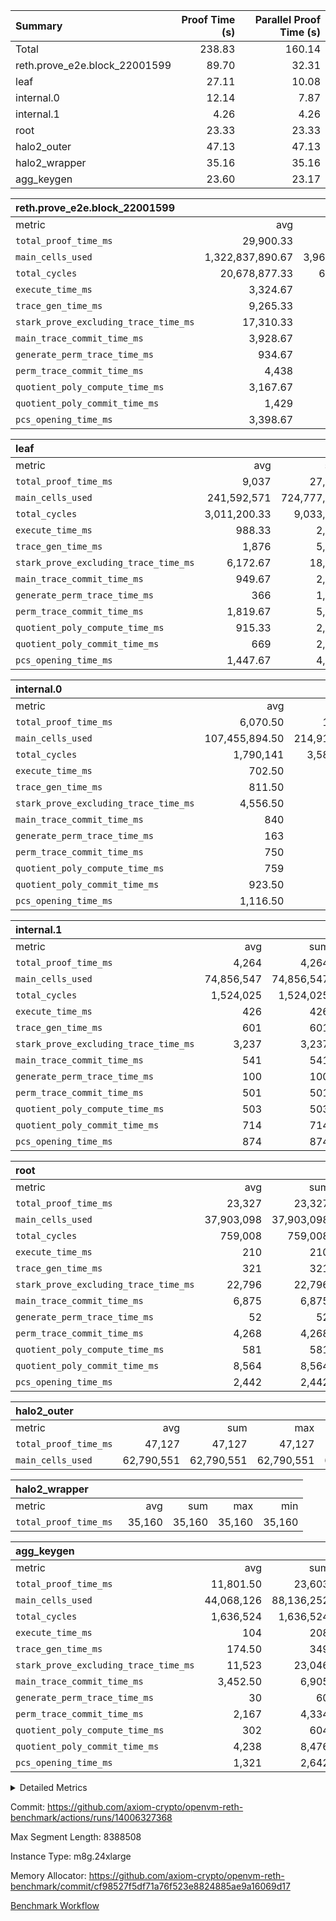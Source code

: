 | Summary | Proof Time (s) | Parallel Proof Time (s) |
|:---|---:|---:|
| Total |  238.83 |  160.14 |
| reth.prove_e2e.block_22001599 |  89.70 |  32.31 |
| leaf |  27.11 |  10.08 |
| internal.0 |  12.14 |  7.87 |
| internal.1 |  4.26 |  4.26 |
| root |  23.33 |  23.33 |
| halo2_outer |  47.13 |  47.13 |
| halo2_wrapper |  35.16 |  35.16 |
| agg_keygen |  23.60 |  23.17 |


| reth.prove_e2e.block_22001599 |||||
|:---|---:|---:|---:|---:|
|metric|avg|sum|max|min|
| `total_proof_time_ms ` |  29,900.33 |  89,701 |  32,308 |  26,103 |
| `main_cells_used     ` |  1,322,837,890.67 |  3,968,513,672 |  1,477,990,705 |  1,012,977,318 |
| `total_cycles        ` |  20,678,877.33 |  62,036,632 |  23,424,728 |  18,521,085 |
| `execute_time_ms     ` |  3,324.67 |  9,974 |  4,640 |  2,650 |
| `trace_gen_time_ms   ` |  9,265.33 |  27,796 |  9,971 |  8,875 |
| `stark_prove_excluding_trace_time_ms` |  17,310.33 |  51,931 |  19,765 |  14,469 |
| `main_trace_commit_time_ms` |  3,928.67 |  11,786 |  5,043 |  2,884 |
| `generate_perm_trace_time_ms` |  934.67 |  2,804 |  974 |  886 |
| `perm_trace_commit_time_ms` |  4,438 |  13,314 |  4,800 |  3,928 |
| `quotient_poly_compute_time_ms` |  3,167.67 |  9,503 |  4,078 |  2,149 |
| `quotient_poly_commit_time_ms` |  1,429 |  4,287 |  1,455 |  1,402 |
| `pcs_opening_time_ms ` |  3,398.67 |  10,196 |  3,560 |  3,206 |

| leaf |||||
|:---|---:|---:|---:|---:|
|metric|avg|sum|max|min|
| `total_proof_time_ms ` |  9,037 |  27,111 |  10,081 |  7,226 |
| `main_cells_used     ` |  241,592,571 |  724,777,713 |  276,896,459 |  195,375,712 |
| `total_cycles        ` |  3,011,200.33 |  9,033,601 |  3,379,377 |  2,577,323 |
| `execute_time_ms     ` |  988.33 |  2,965 |  1,099 |  855 |
| `trace_gen_time_ms   ` |  1,876 |  5,628 |  2,113 |  1,565 |
| `stark_prove_excluding_trace_time_ms` |  6,172.67 |  18,518 |  6,869 |  4,806 |
| `main_trace_commit_time_ms` |  949.67 |  2,849 |  1,051 |  761 |
| `generate_perm_trace_time_ms` |  366 |  1,098 |  411 |  284 |
| `perm_trace_commit_time_ms` |  1,819.67 |  5,459 |  2,061 |  1,364 |
| `quotient_poly_compute_time_ms` |  915.33 |  2,746 |  1,019 |  729 |
| `quotient_poly_commit_time_ms` |  669 |  2,007 |  742 |  530 |
| `pcs_opening_time_ms ` |  1,447.67 |  4,343 |  1,615 |  1,132 |

| internal.0 |||||
|:---|---:|---:|---:|---:|
|metric|avg|sum|max|min|
| `total_proof_time_ms ` |  6,070.50 |  12,141 |  7,869 |  4,272 |
| `main_cells_used     ` |  107,455,894.50 |  214,911,789 |  143,737,857 |  71,173,932 |
| `total_cycles        ` |  1,790,141 |  3,580,282 |  2,397,368 |  1,182,914 |
| `execute_time_ms     ` |  702.50 |  1,405 |  953 |  452 |
| `trace_gen_time_ms   ` |  811.50 |  1,623 |  1,062 |  561 |
| `stark_prove_excluding_trace_time_ms` |  4,556.50 |  9,113 |  5,854 |  3,259 |
| `main_trace_commit_time_ms` |  840 |  1,680 |  1,144 |  536 |
| `generate_perm_trace_time_ms` |  163 |  326 |  213 |  113 |
| `perm_trace_commit_time_ms` |  750 |  1,500 |  989 |  511 |
| `quotient_poly_compute_time_ms` |  759 |  1,518 |  1,005 |  513 |
| `quotient_poly_commit_time_ms` |  923.50 |  1,847 |  1,142 |  705 |
| `pcs_opening_time_ms ` |  1,116.50 |  2,233 |  1,356 |  877 |

| internal.1 |||||
|:---|---:|---:|---:|---:|
|metric|avg|sum|max|min|
| `total_proof_time_ms ` |  4,264 |  4,264 |  4,264 |  4,264 |
| `main_cells_used     ` |  74,856,547 |  74,856,547 |  74,856,547 |  74,856,547 |
| `total_cycles        ` |  1,524,025 |  1,524,025 |  1,524,025 |  1,524,025 |
| `execute_time_ms     ` |  426 |  426 |  426 |  426 |
| `trace_gen_time_ms   ` |  601 |  601 |  601 |  601 |
| `stark_prove_excluding_trace_time_ms` |  3,237 |  3,237 |  3,237 |  3,237 |
| `main_trace_commit_time_ms` |  541 |  541 |  541 |  541 |
| `generate_perm_trace_time_ms` |  100 |  100 |  100 |  100 |
| `perm_trace_commit_time_ms` |  501 |  501 |  501 |  501 |
| `quotient_poly_compute_time_ms` |  503 |  503 |  503 |  503 |
| `quotient_poly_commit_time_ms` |  714 |  714 |  714 |  714 |
| `pcs_opening_time_ms ` |  874 |  874 |  874 |  874 |

| root |||||
|:---|---:|---:|---:|---:|
|metric|avg|sum|max|min|
| `total_proof_time_ms ` |  23,327 |  23,327 |  23,327 |  23,327 |
| `main_cells_used     ` |  37,903,098 |  37,903,098 |  37,903,098 |  37,903,098 |
| `total_cycles        ` |  759,008 |  759,008 |  759,008 |  759,008 |
| `execute_time_ms     ` |  210 |  210 |  210 |  210 |
| `trace_gen_time_ms   ` |  321 |  321 |  321 |  321 |
| `stark_prove_excluding_trace_time_ms` |  22,796 |  22,796 |  22,796 |  22,796 |
| `main_trace_commit_time_ms` |  6,875 |  6,875 |  6,875 |  6,875 |
| `generate_perm_trace_time_ms` |  52 |  52 |  52 |  52 |
| `perm_trace_commit_time_ms` |  4,268 |  4,268 |  4,268 |  4,268 |
| `quotient_poly_compute_time_ms` |  581 |  581 |  581 |  581 |
| `quotient_poly_commit_time_ms` |  8,564 |  8,564 |  8,564 |  8,564 |
| `pcs_opening_time_ms ` |  2,442 |  2,442 |  2,442 |  2,442 |

| halo2_outer |||||
|:---|---:|---:|---:|---:|
|metric|avg|sum|max|min|
| `total_proof_time_ms ` |  47,127 |  47,127 |  47,127 |  47,127 |
| `main_cells_used     ` |  62,790,551 |  62,790,551 |  62,790,551 |  62,790,551 |

| halo2_wrapper |||||
|:---|---:|---:|---:|---:|
|metric|avg|sum|max|min|
| `total_proof_time_ms ` |  35,160 |  35,160 |  35,160 |  35,160 |

| agg_keygen |||||
|:---|---:|---:|---:|---:|
|metric|avg|sum|max|min|
| `total_proof_time_ms ` |  11,801.50 |  23,603 |  23,166 |  437 |
| `main_cells_used     ` |  44,068,126 |  88,136,252 |  87,208,181 |  928,071 |
| `total_cycles        ` |  1,636,524 |  1,636,524 |  1,636,524 |  1,636,524 |
| `execute_time_ms     ` |  104 |  208 |  208 |  0 |
| `trace_gen_time_ms   ` |  174.50 |  349 |  322 |  27 |
| `stark_prove_excluding_trace_time_ms` |  11,523 |  23,046 |  22,636 |  410 |
| `main_trace_commit_time_ms` |  3,452.50 |  6,905 |  6,853 |  52 |
| `generate_perm_trace_time_ms` |  30 |  60 |  48 |  12 |
| `perm_trace_commit_time_ms` |  2,167 |  4,334 |  4,284 |  50 |
| `quotient_poly_compute_time_ms` |  302 |  604 |  576 |  28 |
| `quotient_poly_commit_time_ms` |  4,238 |  8,476 |  8,412 |  64 |
| `pcs_opening_time_ms ` |  1,321 |  2,642 |  2,443 |  199 |



<details>
<summary>Detailed Metrics</summary>

| air_name | block_number | quotient_deg | interactions | constraints |
| --- | --- | --- | --- | --- |
| AccessAdapterAir<16> | 22001599 | 2 | 5 | 12 | 
| AccessAdapterAir<2> | 22001599 | 2 | 5 | 12 | 
| AccessAdapterAir<32> | 22001599 | 2 | 5 | 12 | 
| AccessAdapterAir<4> | 22001599 | 2 | 5 | 12 | 
| AccessAdapterAir<8> | 22001599 | 2 | 5 | 12 | 
| BitwiseOperationLookupAir<8> | 22001599 | 2 | 2 | 4 | 
| KeccakVmAir | 22001599 | 2 | 321 | 4,513 | 
| MemoryMerkleAir<8> | 22001599 | 2 | 4 | 39 | 
| PersistentBoundaryAir<8> | 22001599 | 2 | 3 | 7 | 
| PhantomAir | 22001599 | 2 | 3 | 5 | 
| Poseidon2PeripheryAir<BabyBearParameters>, 1> | 22001599 | 2 | 1 | 286 | 
| ProgramAir | 22001599 | 1 | 1 | 4 | 
| RangeTupleCheckerAir<2> | 22001599 | 1 | 1 | 4 | 
| Rv32HintStoreAir | 22001599 | 2 | 18 | 28 | 
| Sha256VmAir | 22001599 | 2 | 50 | 663 | 
| VariableRangeCheckerAir | 22001599 | 1 | 1 | 4 | 
| VmAirWrapper<Rv32BaseAluAdapterAir, BaseAluCoreAir<4, 8> | 22001599 | 2 | 20 | 37 | 
| VmAirWrapper<Rv32BaseAluAdapterAir, LessThanCoreAir<4, 8> | 22001599 | 2 | 18 | 40 | 
| VmAirWrapper<Rv32BaseAluAdapterAir, ShiftCoreAir<4, 8> | 22001599 | 2 | 24 | 91 | 
| VmAirWrapper<Rv32BranchAdapterAir, BranchEqualCoreAir<4> | 22001599 | 2 | 11 | 20 | 
| VmAirWrapper<Rv32BranchAdapterAir, BranchLessThanCoreAir<4, 8> | 22001599 | 2 | 13 | 35 | 
| VmAirWrapper<Rv32CondRdWriteAdapterAir, Rv32JalLuiCoreAir> | 22001599 | 2 | 10 | 18 | 
| VmAirWrapper<Rv32HeapAdapterAir<2, 32, 32>, BaseAluCoreAir<32, 8> | 22001599 | 2 | 61 | 126 | 
| VmAirWrapper<Rv32HeapAdapterAir<2, 32, 32>, LessThanCoreAir<32, 8> | 22001599 | 2 | 31 | 129 | 
| VmAirWrapper<Rv32HeapAdapterAir<2, 32, 32>, MultiplicationCoreAir<32, 8> | 22001599 | 2 | 61 | 57 | 
| VmAirWrapper<Rv32HeapAdapterAir<2, 32, 32>, ShiftCoreAir<32, 8> | 22001599 | 2 | 79 | 2,161 | 
| VmAirWrapper<Rv32HeapBranchAdapterAir<2, 32>, BranchEqualCoreAir<32> | 22001599 | 2 | 20 | 55 | 
| VmAirWrapper<Rv32HeapBranchAdapterAir<2, 32>, BranchLessThanCoreAir<32, 8> | 22001599 | 2 | 22 | 126 | 
| VmAirWrapper<Rv32IsEqualModAdapterAir<2, 1, 32, 32>, ModularIsEqualCoreAir<32, 4, 8> | 22001599 | 2 | 25 | 225 | 
| VmAirWrapper<Rv32IsEqualModAdapterAir<2, 3, 16, 48>, ModularIsEqualCoreAir<48, 4, 8> | 22001599 | 2 | 41 | 333 | 
| VmAirWrapper<Rv32JalrAdapterAir, Rv32JalrCoreAir> | 22001599 | 2 | 16 | 20 | 
| VmAirWrapper<Rv32LoadStoreAdapterAir, LoadSignExtendCoreAir<4, 8> | 22001599 | 2 | 18 | 33 | 
| VmAirWrapper<Rv32LoadStoreAdapterAir, LoadStoreCoreAir<4> | 22001599 | 2 | 17 | 40 | 
| VmAirWrapper<Rv32MultAdapterAir, DivRemCoreAir<4, 8> | 22001599 | 2 | 25 | 84 | 
| VmAirWrapper<Rv32MultAdapterAir, MulHCoreAir<4, 8> | 22001599 | 2 | 24 | 31 | 
| VmAirWrapper<Rv32MultAdapterAir, MultiplicationCoreAir<4, 8> | 22001599 | 2 | 19 | 19 | 
| VmAirWrapper<Rv32RdWriteAdapterAir, Rv32AuipcCoreAir> | 22001599 | 2 | 12 | 14 | 
| VmAirWrapper<Rv32VecHeapAdapterAir<1, 2, 2, 32, 32>, FieldExpressionCoreAir> | 22001599 | 2 | 415 | 480 | 
| VmAirWrapper<Rv32VecHeapAdapterAir<1, 6, 6, 16, 16>, FieldExpressionCoreAir> | 22001599 | 2 | 832 | 921 | 
| VmAirWrapper<Rv32VecHeapAdapterAir<2, 1, 1, 32, 32>, FieldExpressionCoreAir> | 22001599 | 2 | 158 | 190 | 
| VmAirWrapper<Rv32VecHeapAdapterAir<2, 2, 2, 32, 32>, FieldExpressionCoreAir> | 22001599 | 2 | 428 | 457 | 
| VmAirWrapper<Rv32VecHeapAdapterAir<2, 3, 3, 16, 16>, FieldExpressionCoreAir> | 22001599 | 2 | 246 | 288 | 
| VmAirWrapper<Rv32VecHeapAdapterAir<2, 6, 6, 16, 16>, FieldExpressionCoreAir> | 22001599 | 2 | 668 | 701 | 
| VmConnectorAir | 22001599 | 2 | 5 | 11 | 

| block_number | execute_time_ms |
| --- | --- |
| 22001599 | 210 | 

| group | air_name | block_number | rows | quotient_deg | prep_cols | perm_cols | main_cols | interactions | constraints | cells |
| --- | --- | --- | --- | --- | --- | --- | --- | --- | --- | --- |
| agg_keygen | AccessAdapterAir<16> | 22001599 |  | 2 |  |  |  | 5 | 12 |  | 
| agg_keygen | AccessAdapterAir<2> | 22001599 | 524,288 | 8 |  | 16 | 11 | 5 | 12 | 14,155,776 | 
| agg_keygen | AccessAdapterAir<32> | 22001599 |  | 2 |  |  |  | 5 | 12 |  | 
| agg_keygen | AccessAdapterAir<4> | 22001599 | 262,144 | 8 |  | 16 | 13 | 5 | 12 | 7,602,176 | 
| agg_keygen | AccessAdapterAir<8> | 22001599 | 8,192 | 8 |  | 16 | 17 | 5 | 12 | 270,336 | 
| agg_keygen | BitwiseOperationLookupAir<8> | 22001599 |  | 2 |  |  |  | 2 | 4 |  | 
| agg_keygen | FriReducedOpeningAir | 22001599 | 524,288 | 8 |  | 84 | 27 | 39 | 71 | 58,195,968 | 
| agg_keygen | JalRangeCheckAir | 22001599 | 65,536 | 8 |  | 28 | 12 | 9 | 14 | 2,621,440 | 
| agg_keygen | MemoryMerkleAir<8> | 22001599 |  | 2 |  |  |  | 4 | 39 |  | 
| agg_keygen | NativePoseidon2Air<BabyBearParameters>, 1> | 22001599 | 65,536 | 8 |  | 312 | 398 | 136 | 572 | 46,530,560 | 
| agg_keygen | PersistentBoundaryAir<8> | 22001599 |  | 2 |  |  |  | 3 | 7 |  | 
| agg_keygen | PhantomAir | 22001599 | 32,768 | 4 |  | 12 | 6 | 3 | 5 | 589,824 | 
| agg_keygen | Poseidon2PeripheryAir<BabyBearParameters>, 1> | 22001599 |  | 2 |  |  |  | 1 | 286 |  | 
| agg_keygen | ProgramAir | 22001599 | 131,072 | 1 |  | 8 | 10 | 1 | 4 | 2,359,296 | 
| agg_keygen | RangeTupleCheckerAir<2> | 22001599 |  | 1 |  |  |  | 1 | 4 |  | 
| agg_keygen | Rv32HintStoreAir | 22001599 |  | 2 |  |  |  | 18 | 28 |  | 
| agg_keygen | VariableRangeCheckerAir | 22001599 | 262,144 | 1 | 2 | 8 | 1 | 1 | 4 | 2,359,296 | 
| agg_keygen | VmAirWrapper<AluNativeAdapterAir, FieldArithmeticCoreAir> | 22001599 | 1,048,576 | 8 |  | 36 | 29 | 15 | 27 | 68,157,440 | 
| agg_keygen | VmAirWrapper<BranchNativeAdapterAir, BranchEqualCoreAir<1> | 22001599 | 262,144 | 8 |  | 28 | 23 | 11 | 25 | 13,369,344 | 
| agg_keygen | VmAirWrapper<NativeAdapterAir<2, 0>, PublicValuesCoreAir> | 22001599 | 64 | 8 |  | 28 | 27 | 11 | 30 | 3,520 | 
| agg_keygen | VmAirWrapper<NativeLoadStoreAdapterAir<1>, NativeLoadStoreCoreAir<1> | 22001599 | 524,288 | 8 |  | 40 | 21 | 15 | 20 | 31,981,568 | 
| agg_keygen | VmAirWrapper<NativeLoadStoreAdapterAir<4>, NativeLoadStoreCoreAir<4> | 22001599 | 131,072 | 8 |  | 40 | 27 | 15 | 20 | 8,781,824 | 
| agg_keygen | VmAirWrapper<NativeVectorizedAdapterAir<4>, FieldExtensionCoreAir> | 22001599 | 131,072 | 8 |  | 36 | 38 | 15 | 27 | 9,699,328 | 
| agg_keygen | VmAirWrapper<Rv32BaseAluAdapterAir, BaseAluCoreAir<4, 8> | 22001599 |  | 2 |  |  |  | 20 | 37 |  | 
| agg_keygen | VmAirWrapper<Rv32BaseAluAdapterAir, LessThanCoreAir<4, 8> | 22001599 |  | 2 |  |  |  | 18 | 40 |  | 
| agg_keygen | VmAirWrapper<Rv32BaseAluAdapterAir, ShiftCoreAir<4, 8> | 22001599 |  | 2 |  |  |  | 24 | 91 |  | 
| agg_keygen | VmAirWrapper<Rv32BranchAdapterAir, BranchEqualCoreAir<4> | 22001599 |  | 2 |  |  |  | 11 | 20 |  | 
| agg_keygen | VmAirWrapper<Rv32BranchAdapterAir, BranchLessThanCoreAir<4, 8> | 22001599 |  | 2 |  |  |  | 13 | 35 |  | 
| agg_keygen | VmAirWrapper<Rv32CondRdWriteAdapterAir, Rv32JalLuiCoreAir> | 22001599 |  | 2 |  |  |  | 10 | 18 |  | 
| agg_keygen | VmAirWrapper<Rv32JalrAdapterAir, Rv32JalrCoreAir> | 22001599 |  | 2 |  |  |  | 16 | 20 |  | 
| agg_keygen | VmAirWrapper<Rv32LoadStoreAdapterAir, LoadSignExtendCoreAir<4, 8> | 22001599 |  | 2 |  |  |  | 18 | 33 |  | 
| agg_keygen | VmAirWrapper<Rv32LoadStoreAdapterAir, LoadStoreCoreAir<4> | 22001599 |  | 2 |  |  |  | 17 | 40 |  | 
| agg_keygen | VmAirWrapper<Rv32MultAdapterAir, DivRemCoreAir<4, 8> | 22001599 |  | 2 |  |  |  | 25 | 84 |  | 
| agg_keygen | VmAirWrapper<Rv32MultAdapterAir, MulHCoreAir<4, 8> | 22001599 |  | 2 |  |  |  | 24 | 31 |  | 
| agg_keygen | VmAirWrapper<Rv32MultAdapterAir, MultiplicationCoreAir<4, 8> | 22001599 |  | 2 |  |  |  | 19 | 19 |  | 
| agg_keygen | VmAirWrapper<Rv32RdWriteAdapterAir, Rv32AuipcCoreAir> | 22001599 |  | 2 |  |  |  | 12 | 14 |  | 
| agg_keygen | VmConnectorAir | 22001599 | 2 | 8 | 1 | 16 | 5 | 5 | 11 | 42 | 
| agg_keygen | VolatileBoundaryAir | 22001599 | 131,072 | 8 |  | 20 | 12 | 7 | 19 | 4,194,304 | 

| group | air_name | block_number | idx | rows | prep_cols | perm_cols | main_cols | cells |
| --- | --- | --- | --- | --- | --- | --- | --- | --- |
| internal.0 | AccessAdapterAir<2> | 22001599 | 0 | 1,048,576 |  | 12 | 11 | 24,117,248 | 
| internal.0 | AccessAdapterAir<2> | 22001599 | 1 | 524,288 |  | 12 | 11 | 12,058,624 | 
| internal.0 | AccessAdapterAir<4> | 22001599 | 0 | 262,144 |  | 12 | 13 | 6,553,600 | 
| internal.0 | AccessAdapterAir<4> | 22001599 | 1 | 262,144 |  | 12 | 13 | 6,553,600 | 
| internal.0 | AccessAdapterAir<8> | 22001599 | 0 | 8,192 |  | 12 | 17 | 237,568 | 
| internal.0 | AccessAdapterAir<8> | 22001599 | 1 | 4,096 |  | 12 | 17 | 118,784 | 
| internal.0 | FriReducedOpeningAir | 22001599 | 0 | 1,048,576 |  | 44 | 27 | 74,448,896 | 
| internal.0 | FriReducedOpeningAir | 22001599 | 1 | 524,288 |  | 44 | 27 | 37,224,448 | 
| internal.0 | JalRangeCheckAir | 22001599 | 0 | 131,072 |  | 16 | 12 | 3,670,016 | 
| internal.0 | JalRangeCheckAir | 22001599 | 1 | 65,536 |  | 16 | 12 | 1,835,008 | 
| internal.0 | NativePoseidon2Air<BabyBearParameters>, 1> | 22001599 | 0 | 262,144 |  | 160 | 398 | 146,276,352 | 
| internal.0 | NativePoseidon2Air<BabyBearParameters>, 1> | 22001599 | 1 | 65,536 |  | 160 | 398 | 36,569,088 | 
| internal.0 | PhantomAir | 22001599 | 0 | 65,536 |  | 8 | 6 | 917,504 | 
| internal.0 | PhantomAir | 22001599 | 1 | 16,384 |  | 8 | 6 | 229,376 | 
| internal.0 | ProgramAir | 22001599 | 0 | 131,072 |  | 8 | 10 | 2,359,296 | 
| internal.0 | ProgramAir | 22001599 | 1 | 131,072 |  | 8 | 10 | 2,359,296 | 
| internal.0 | VariableRangeCheckerAir | 22001599 | 0 | 262,144 | 2 | 8 | 1 | 2,359,296 | 
| internal.0 | VariableRangeCheckerAir | 22001599 | 1 | 262,144 | 2 | 8 | 1 | 2,359,296 | 
| internal.0 | VmAirWrapper<AluNativeAdapterAir, FieldArithmeticCoreAir> | 22001599 | 0 | 2,097,152 |  | 20 | 29 | 102,760,448 | 
| internal.0 | VmAirWrapper<AluNativeAdapterAir, FieldArithmeticCoreAir> | 22001599 | 1 | 1,048,576 |  | 20 | 29 | 51,380,224 | 
| internal.0 | VmAirWrapper<BranchNativeAdapterAir, BranchEqualCoreAir<1> | 22001599 | 0 | 262,144 |  | 16 | 23 | 10,223,616 | 
| internal.0 | VmAirWrapper<BranchNativeAdapterAir, BranchEqualCoreAir<1> | 22001599 | 1 | 131,072 |  | 16 | 23 | 5,111,808 | 
| internal.0 | VmAirWrapper<NativeAdapterAir<2, 0>, PublicValuesCoreAir> | 22001599 | 0 | 64 |  | 16 | 23 | 2,496 | 
| internal.0 | VmAirWrapper<NativeAdapterAir<2, 0>, PublicValuesCoreAir> | 22001599 | 1 | 64 |  | 16 | 23 | 2,496 | 
| internal.0 | VmAirWrapper<NativeLoadStoreAdapterAir<1>, NativeLoadStoreCoreAir<1> | 22001599 | 0 | 524,288 |  | 24 | 21 | 23,592,960 | 
| internal.0 | VmAirWrapper<NativeLoadStoreAdapterAir<1>, NativeLoadStoreCoreAir<1> | 22001599 | 1 | 262,144 |  | 24 | 21 | 11,796,480 | 
| internal.0 | VmAirWrapper<NativeLoadStoreAdapterAir<4>, NativeLoadStoreCoreAir<4> | 22001599 | 0 | 262,144 |  | 24 | 27 | 13,369,344 | 
| internal.0 | VmAirWrapper<NativeLoadStoreAdapterAir<4>, NativeLoadStoreCoreAir<4> | 22001599 | 1 | 131,072 |  | 24 | 27 | 6,684,672 | 
| internal.0 | VmAirWrapper<NativeVectorizedAdapterAir<4>, FieldExtensionCoreAir> | 22001599 | 0 | 262,144 |  | 20 | 38 | 15,204,352 | 
| internal.0 | VmAirWrapper<NativeVectorizedAdapterAir<4>, FieldExtensionCoreAir> | 22001599 | 1 | 131,072 |  | 20 | 38 | 7,602,176 | 
| internal.0 | VmConnectorAir | 22001599 | 0 | 2 | 1 | 12 | 5 | 34 | 
| internal.0 | VmConnectorAir | 22001599 | 1 | 2 | 1 | 12 | 5 | 34 | 
| internal.0 | VolatileBoundaryAir | 22001599 | 0 | 262,144 |  | 12 | 12 | 6,291,456 | 
| internal.0 | VolatileBoundaryAir | 22001599 | 1 | 262,144 |  | 12 | 12 | 6,291,456 | 
| internal.1 | AccessAdapterAir<2> | 22001599 | 2 | 524,288 |  | 12 | 11 | 12,058,624 | 
| internal.1 | AccessAdapterAir<4> | 22001599 | 2 | 262,144 |  | 12 | 13 | 6,553,600 | 
| internal.1 | AccessAdapterAir<8> | 22001599 | 2 | 8,192 |  | 12 | 17 | 237,568 | 
| internal.1 | FriReducedOpeningAir | 22001599 | 2 | 262,144 |  | 44 | 27 | 18,612,224 | 
| internal.1 | JalRangeCheckAir | 22001599 | 2 | 65,536 |  | 16 | 12 | 1,835,008 | 
| internal.1 | NativePoseidon2Air<BabyBearParameters>, 1> | 22001599 | 2 | 65,536 |  | 160 | 398 | 36,569,088 | 
| internal.1 | PhantomAir | 22001599 | 2 | 16,384 |  | 8 | 6 | 229,376 | 
| internal.1 | ProgramAir | 22001599 | 2 | 131,072 |  | 8 | 10 | 2,359,296 | 
| internal.1 | VariableRangeCheckerAir | 22001599 | 2 | 262,144 | 2 | 8 | 1 | 2,359,296 | 
| internal.1 | VmAirWrapper<AluNativeAdapterAir, FieldArithmeticCoreAir> | 22001599 | 2 | 1,048,576 |  | 20 | 29 | 51,380,224 | 
| internal.1 | VmAirWrapper<BranchNativeAdapterAir, BranchEqualCoreAir<1> | 22001599 | 2 | 262,144 |  | 16 | 23 | 10,223,616 | 
| internal.1 | VmAirWrapper<NativeAdapterAir<2, 0>, PublicValuesCoreAir> | 22001599 | 2 | 64 |  | 16 | 23 | 2,496 | 
| internal.1 | VmAirWrapper<NativeLoadStoreAdapterAir<1>, NativeLoadStoreCoreAir<1> | 22001599 | 2 | 524,288 |  | 24 | 21 | 23,592,960 | 
| internal.1 | VmAirWrapper<NativeLoadStoreAdapterAir<4>, NativeLoadStoreCoreAir<4> | 22001599 | 2 | 131,072 |  | 24 | 27 | 6,684,672 | 
| internal.1 | VmAirWrapper<NativeVectorizedAdapterAir<4>, FieldExtensionCoreAir> | 22001599 | 2 | 131,072 |  | 20 | 38 | 7,602,176 | 
| internal.1 | VmConnectorAir | 22001599 | 2 | 2 | 1 | 12 | 5 | 34 | 
| internal.1 | VolatileBoundaryAir | 22001599 | 2 | 262,144 |  | 12 | 12 | 6,291,456 | 
| leaf | AccessAdapterAir<2> | 22001599 | 0 | 2,097,152 |  | 16 | 11 | 56,623,104 | 
| leaf | AccessAdapterAir<2> | 22001599 | 1 | 2,097,152 |  | 16 | 11 | 56,623,104 | 
| leaf | AccessAdapterAir<2> | 22001599 | 2 | 1,048,576 |  | 16 | 11 | 28,311,552 | 
| leaf | AccessAdapterAir<4> | 22001599 | 0 | 1,048,576 |  | 16 | 13 | 30,408,704 | 
| leaf | AccessAdapterAir<4> | 22001599 | 1 | 1,048,576 |  | 16 | 13 | 30,408,704 | 
| leaf | AccessAdapterAir<4> | 22001599 | 2 | 524,288 |  | 16 | 13 | 15,204,352 | 
| leaf | AccessAdapterAir<8> | 22001599 | 0 | 32,768 |  | 16 | 17 | 1,081,344 | 
| leaf | AccessAdapterAir<8> | 22001599 | 1 | 32,768 |  | 16 | 17 | 1,081,344 | 
| leaf | AccessAdapterAir<8> | 22001599 | 2 | 16,384 |  | 16 | 17 | 540,672 | 
| leaf | FriReducedOpeningAir | 22001599 | 0 | 4,194,304 |  | 84 | 27 | 465,567,744 | 
| leaf | FriReducedOpeningAir | 22001599 | 1 | 4,194,304 |  | 84 | 27 | 465,567,744 | 
| leaf | FriReducedOpeningAir | 22001599 | 2 | 2,097,152 |  | 84 | 27 | 232,783,872 | 
| leaf | JalRangeCheckAir | 22001599 | 0 | 65,536 |  | 28 | 12 | 2,621,440 | 
| leaf | JalRangeCheckAir | 22001599 | 1 | 65,536 |  | 28 | 12 | 2,621,440 | 
| leaf | JalRangeCheckAir | 22001599 | 2 | 65,536 |  | 28 | 12 | 2,621,440 | 
| leaf | NativePoseidon2Air<BabyBearParameters>, 1> | 22001599 | 0 | 262,144 |  | 312 | 398 | 186,122,240 | 
| leaf | NativePoseidon2Air<BabyBearParameters>, 1> | 22001599 | 1 | 262,144 |  | 312 | 398 | 186,122,240 | 
| leaf | NativePoseidon2Air<BabyBearParameters>, 1> | 22001599 | 2 | 262,144 |  | 312 | 398 | 186,122,240 | 
| leaf | PhantomAir | 22001599 | 0 | 32,768 |  | 12 | 6 | 589,824 | 
| leaf | PhantomAir | 22001599 | 1 | 32,768 |  | 12 | 6 | 589,824 | 
| leaf | PhantomAir | 22001599 | 2 | 32,768 |  | 12 | 6 | 589,824 | 
| leaf | ProgramAir | 22001599 | 0 | 2,097,152 |  | 8 | 10 | 37,748,736 | 
| leaf | ProgramAir | 22001599 | 1 | 2,097,152 |  | 8 | 10 | 37,748,736 | 
| leaf | ProgramAir | 22001599 | 2 | 2,097,152 |  | 8 | 10 | 37,748,736 | 
| leaf | VariableRangeCheckerAir | 22001599 | 0 | 262,144 | 2 | 8 | 1 | 2,359,296 | 
| leaf | VariableRangeCheckerAir | 22001599 | 1 | 262,144 | 2 | 8 | 1 | 2,359,296 | 
| leaf | VariableRangeCheckerAir | 22001599 | 2 | 262,144 | 2 | 8 | 1 | 2,359,296 | 
| leaf | VmAirWrapper<AluNativeAdapterAir, FieldArithmeticCoreAir> | 22001599 | 0 | 2,097,152 |  | 36 | 29 | 136,314,880 | 
| leaf | VmAirWrapper<AluNativeAdapterAir, FieldArithmeticCoreAir> | 22001599 | 1 | 2,097,152 |  | 36 | 29 | 136,314,880 | 
| leaf | VmAirWrapper<AluNativeAdapterAir, FieldArithmeticCoreAir> | 22001599 | 2 | 2,097,152 |  | 36 | 29 | 136,314,880 | 
| leaf | VmAirWrapper<BranchNativeAdapterAir, BranchEqualCoreAir<1> | 22001599 | 0 | 524,288 |  | 28 | 23 | 26,738,688 | 
| leaf | VmAirWrapper<BranchNativeAdapterAir, BranchEqualCoreAir<1> | 22001599 | 1 | 524,288 |  | 28 | 23 | 26,738,688 | 
| leaf | VmAirWrapper<BranchNativeAdapterAir, BranchEqualCoreAir<1> | 22001599 | 2 | 524,288 |  | 28 | 23 | 26,738,688 | 
| leaf | VmAirWrapper<NativeAdapterAir<2, 0>, PublicValuesCoreAir> | 22001599 | 0 | 64 |  | 28 | 27 | 3,520 | 
| leaf | VmAirWrapper<NativeAdapterAir<2, 0>, PublicValuesCoreAir> | 22001599 | 1 | 64 |  | 28 | 27 | 3,520 | 
| leaf | VmAirWrapper<NativeAdapterAir<2, 0>, PublicValuesCoreAir> | 22001599 | 2 | 64 |  | 28 | 27 | 3,520 | 
| leaf | VmAirWrapper<NativeLoadStoreAdapterAir<1>, NativeLoadStoreCoreAir<1> | 22001599 | 0 | 1,048,576 |  | 40 | 21 | 63,963,136 | 
| leaf | VmAirWrapper<NativeLoadStoreAdapterAir<1>, NativeLoadStoreCoreAir<1> | 22001599 | 1 | 1,048,576 |  | 40 | 21 | 63,963,136 | 
| leaf | VmAirWrapper<NativeLoadStoreAdapterAir<1>, NativeLoadStoreCoreAir<1> | 22001599 | 2 | 1,048,576 |  | 40 | 21 | 63,963,136 | 
| leaf | VmAirWrapper<NativeLoadStoreAdapterAir<4>, NativeLoadStoreCoreAir<4> | 22001599 | 0 | 262,144 |  | 40 | 27 | 17,563,648 | 
| leaf | VmAirWrapper<NativeLoadStoreAdapterAir<4>, NativeLoadStoreCoreAir<4> | 22001599 | 1 | 262,144 |  | 40 | 27 | 17,563,648 | 
| leaf | VmAirWrapper<NativeLoadStoreAdapterAir<4>, NativeLoadStoreCoreAir<4> | 22001599 | 2 | 262,144 |  | 40 | 27 | 17,563,648 | 
| leaf | VmAirWrapper<NativeVectorizedAdapterAir<4>, FieldExtensionCoreAir> | 22001599 | 0 | 262,144 |  | 36 | 38 | 19,398,656 | 
| leaf | VmAirWrapper<NativeVectorizedAdapterAir<4>, FieldExtensionCoreAir> | 22001599 | 1 | 524,288 |  | 36 | 38 | 38,797,312 | 
| leaf | VmAirWrapper<NativeVectorizedAdapterAir<4>, FieldExtensionCoreAir> | 22001599 | 2 | 262,144 |  | 36 | 38 | 19,398,656 | 
| leaf | VmConnectorAir | 22001599 | 0 | 2 | 1 | 16 | 5 | 42 | 
| leaf | VmConnectorAir | 22001599 | 1 | 2 | 1 | 16 | 5 | 42 | 
| leaf | VmConnectorAir | 22001599 | 2 | 2 | 1 | 16 | 5 | 42 | 
| leaf | VolatileBoundaryAir | 22001599 | 0 | 1,048,576 |  | 20 | 12 | 33,554,432 | 
| leaf | VolatileBoundaryAir | 22001599 | 1 | 1,048,576 |  | 20 | 12 | 33,554,432 | 
| leaf | VolatileBoundaryAir | 22001599 | 2 | 524,288 |  | 20 | 12 | 16,777,216 | 
| root | AccessAdapterAir<2> | 22001599 | 0 | 262,144 |  | 8 | 11 | 4,980,736 | 
| root | AccessAdapterAir<4> | 22001599 | 0 | 131,072 |  | 8 | 13 | 2,752,512 | 
| root | AccessAdapterAir<8> | 22001599 | 0 | 4,096 |  | 8 | 17 | 102,400 | 
| root | FriReducedOpeningAir | 22001599 | 0 | 131,072 |  | 24 | 27 | 6,684,672 | 
| root | JalRangeCheckAir | 22001599 | 0 | 32,768 |  | 12 | 12 | 786,432 | 
| root | NativePoseidon2Air<BabyBearParameters>, 1> | 22001599 | 0 | 32,768 |  | 84 | 398 | 15,794,176 | 
| root | PhantomAir | 22001599 | 0 | 8,192 |  | 8 | 6 | 114,688 | 
| root | ProgramAir | 22001599 | 0 | 131,072 |  | 8 | 10 | 2,359,296 | 
| root | VariableRangeCheckerAir | 22001599 | 0 | 262,144 | 2 | 8 | 1 | 2,359,296 | 
| root | VmAirWrapper<AluNativeAdapterAir, FieldArithmeticCoreAir> | 22001599 | 0 | 524,288 |  | 12 | 29 | 21,495,808 | 
| root | VmAirWrapper<BranchNativeAdapterAir, BranchEqualCoreAir<1> | 22001599 | 0 | 131,072 |  | 12 | 23 | 4,587,520 | 
| root | VmAirWrapper<NativeAdapterAir<2, 0>, PublicValuesCoreAir> | 22001599 | 0 | 64 |  | 12 | 22 | 2,176 | 
| root | VmAirWrapper<NativeLoadStoreAdapterAir<1>, NativeLoadStoreCoreAir<1> | 22001599 | 0 | 262,144 |  | 16 | 21 | 9,699,328 | 
| root | VmAirWrapper<NativeLoadStoreAdapterAir<4>, NativeLoadStoreCoreAir<4> | 22001599 | 0 | 65,536 |  | 16 | 27 | 2,818,048 | 
| root | VmAirWrapper<NativeVectorizedAdapterAir<4>, FieldExtensionCoreAir> | 22001599 | 0 | 65,536 |  | 12 | 38 | 3,276,800 | 
| root | VmConnectorAir | 22001599 | 0 | 2 | 1 | 8 | 5 | 26 | 
| root | VolatileBoundaryAir | 22001599 | 0 | 131,072 |  | 8 | 12 | 2,621,440 | 

| group | air_name | block_number | segment | rows | prep_cols | perm_cols | main_cols | cells |
| --- | --- | --- | --- | --- | --- | --- | --- | --- |
| agg_keygen | AccessAdapterAir<16> | 22001599 | 0 | 1 |  | 16 | 25 | 41 | 
| agg_keygen | AccessAdapterAir<2> | 22001599 | 0 | 1 |  | 16 | 11 | 27 | 
| agg_keygen | AccessAdapterAir<32> | 22001599 | 0 | 1 |  | 16 | 41 | 57 | 
| agg_keygen | AccessAdapterAir<4> | 22001599 | 0 | 1 |  | 16 | 13 | 29 | 
| agg_keygen | AccessAdapterAir<8> | 22001599 | 0 | 1 |  | 16 | 17 | 33 | 
| agg_keygen | BitwiseOperationLookupAir<8> | 22001599 | 0 | 65,536 | 3 | 8 | 2 | 655,360 | 
| agg_keygen | MemoryMerkleAir<8> | 22001599 | 0 | 64 |  | 16 | 32 | 3,072 | 
| agg_keygen | PersistentBoundaryAir<8> | 22001599 | 0 | 1 |  | 12 | 20 | 32 | 
| agg_keygen | PhantomAir | 22001599 | 0 | 1 |  | 12 | 6 | 18 | 
| agg_keygen | Poseidon2PeripheryAir<BabyBearParameters>, 1> | 22001599 | 0 | 32 |  | 8 | 300 | 9,856 | 
| agg_keygen | ProgramAir | 22001599 | 0 | 1 |  | 8 | 10 | 18 | 
| agg_keygen | RangeTupleCheckerAir<2> | 22001599 | 0 | 524,288 | 2 | 8 | 1 | 4,718,592 | 
| agg_keygen | Rv32HintStoreAir | 22001599 | 0 | 1 |  | 44 | 32 | 76 | 
| agg_keygen | VariableRangeCheckerAir | 22001599 | 0 | 262,144 | 2 | 8 | 1 | 2,359,296 | 
| agg_keygen | VmAirWrapper<Rv32BaseAluAdapterAir, BaseAluCoreAir<4, 8> | 22001599 | 0 | 1 |  | 52 | 36 | 88 | 
| agg_keygen | VmAirWrapper<Rv32BaseAluAdapterAir, LessThanCoreAir<4, 8> | 22001599 | 0 | 1 |  | 40 | 37 | 77 | 
| agg_keygen | VmAirWrapper<Rv32BaseAluAdapterAir, ShiftCoreAir<4, 8> | 22001599 | 0 | 1 |  | 52 | 53 | 105 | 
| agg_keygen | VmAirWrapper<Rv32BranchAdapterAir, BranchEqualCoreAir<4> | 22001599 | 0 | 1 |  | 28 | 26 | 54 | 
| agg_keygen | VmAirWrapper<Rv32BranchAdapterAir, BranchLessThanCoreAir<4, 8> | 22001599 | 0 | 1 |  | 32 | 32 | 64 | 
| agg_keygen | VmAirWrapper<Rv32CondRdWriteAdapterAir, Rv32JalLuiCoreAir> | 22001599 | 0 | 1 |  | 28 | 18 | 46 | 
| agg_keygen | VmAirWrapper<Rv32JalrAdapterAir, Rv32JalrCoreAir> | 22001599 | 0 | 1 |  | 36 | 28 | 64 | 
| agg_keygen | VmAirWrapper<Rv32LoadStoreAdapterAir, LoadSignExtendCoreAir<4, 8> | 22001599 | 0 | 1 |  | 52 | 36 | 88 | 
| agg_keygen | VmAirWrapper<Rv32LoadStoreAdapterAir, LoadStoreCoreAir<4> | 22001599 | 0 | 1 |  | 52 | 41 | 93 | 
| agg_keygen | VmAirWrapper<Rv32MultAdapterAir, DivRemCoreAir<4, 8> | 22001599 | 0 | 1 |  | 72 | 59 | 131 | 
| agg_keygen | VmAirWrapper<Rv32MultAdapterAir, MulHCoreAir<4, 8> | 22001599 | 0 | 1 |  | 72 | 39 | 111 | 
| agg_keygen | VmAirWrapper<Rv32MultAdapterAir, MultiplicationCoreAir<4, 8> | 22001599 | 0 | 1 |  | 52 | 31 | 83 | 
| agg_keygen | VmAirWrapper<Rv32RdWriteAdapterAir, Rv32AuipcCoreAir> | 22001599 | 0 | 1 |  | 28 | 20 | 48 | 
| agg_keygen | VmConnectorAir | 22001599 | 0 | 2 | 1 | 16 | 5 | 42 | 
| reth.prove_e2e.block_22001599 | AccessAdapterAir<16> | 22001599 | 0 | 64 |  | 16 | 25 | 2,624 | 
| reth.prove_e2e.block_22001599 | AccessAdapterAir<16> | 22001599 | 1 | 524,288 |  | 16 | 25 | 21,495,808 | 
| reth.prove_e2e.block_22001599 | AccessAdapterAir<16> | 22001599 | 2 | 131,072 |  | 16 | 25 | 5,373,952 | 
| reth.prove_e2e.block_22001599 | AccessAdapterAir<2> | 22001599 | 2 | 131,072 |  | 16 | 11 | 3,538,944 | 
| reth.prove_e2e.block_22001599 | AccessAdapterAir<32> | 22001599 | 0 | 32 |  | 16 | 41 | 1,824 | 
| reth.prove_e2e.block_22001599 | AccessAdapterAir<32> | 22001599 | 1 | 262,144 |  | 16 | 41 | 14,942,208 | 
| reth.prove_e2e.block_22001599 | AccessAdapterAir<32> | 22001599 | 2 | 65,536 |  | 16 | 41 | 3,735,552 | 
| reth.prove_e2e.block_22001599 | AccessAdapterAir<4> | 22001599 | 0 | 64 |  | 16 | 13 | 1,856 | 
| reth.prove_e2e.block_22001599 | AccessAdapterAir<4> | 22001599 | 2 | 65,536 |  | 16 | 13 | 1,900,544 | 
| reth.prove_e2e.block_22001599 | AccessAdapterAir<8> | 22001599 | 0 | 1,048,576 |  | 16 | 17 | 34,603,008 | 
| reth.prove_e2e.block_22001599 | AccessAdapterAir<8> | 22001599 | 1 | 2,097,152 |  | 16 | 17 | 69,206,016 | 
| reth.prove_e2e.block_22001599 | AccessAdapterAir<8> | 22001599 | 2 | 1,048,576 |  | 16 | 17 | 34,603,008 | 
| reth.prove_e2e.block_22001599 | BitwiseOperationLookupAir<8> | 22001599 | 0 | 65,536 | 3 | 8 | 2 | 655,360 | 
| reth.prove_e2e.block_22001599 | BitwiseOperationLookupAir<8> | 22001599 | 1 | 65,536 | 3 | 8 | 2 | 655,360 | 
| reth.prove_e2e.block_22001599 | BitwiseOperationLookupAir<8> | 22001599 | 2 | 65,536 | 3 | 8 | 2 | 655,360 | 
| reth.prove_e2e.block_22001599 | KeccakVmAir | 22001599 | 0 | 1 |  | 1,056 | 3,163 | 4,219 | 
| reth.prove_e2e.block_22001599 | KeccakVmAir | 22001599 | 1 | 131,072 |  | 1,056 | 3,163 | 552,992,768 | 
| reth.prove_e2e.block_22001599 | KeccakVmAir | 22001599 | 2 | 262,144 |  | 1,056 | 3,163 | 1,105,985,536 | 
| reth.prove_e2e.block_22001599 | MemoryMerkleAir<8> | 22001599 | 0 | 1,048,576 |  | 16 | 32 | 50,331,648 | 
| reth.prove_e2e.block_22001599 | MemoryMerkleAir<8> | 22001599 | 1 | 1,048,576 |  | 16 | 32 | 50,331,648 | 
| reth.prove_e2e.block_22001599 | MemoryMerkleAir<8> | 22001599 | 2 | 2,097,152 |  | 16 | 32 | 100,663,296 | 
| reth.prove_e2e.block_22001599 | PersistentBoundaryAir<8> | 22001599 | 0 | 1,048,576 |  | 12 | 20 | 33,554,432 | 
| reth.prove_e2e.block_22001599 | PersistentBoundaryAir<8> | 22001599 | 1 | 1,048,576 |  | 12 | 20 | 33,554,432 | 
| reth.prove_e2e.block_22001599 | PersistentBoundaryAir<8> | 22001599 | 2 | 1,048,576 |  | 12 | 20 | 33,554,432 | 
| reth.prove_e2e.block_22001599 | PhantomAir | 22001599 | 0 | 4 |  | 12 | 6 | 72 | 
| reth.prove_e2e.block_22001599 | PhantomAir | 22001599 | 1 | 256 |  | 12 | 6 | 4,608 | 
| reth.prove_e2e.block_22001599 | PhantomAir | 22001599 | 2 | 8 |  | 12 | 6 | 144 | 
| reth.prove_e2e.block_22001599 | Poseidon2PeripheryAir<BabyBearParameters>, 1> | 22001599 | 0 | 1,048,576 |  | 8 | 300 | 322,961,408 | 
| reth.prove_e2e.block_22001599 | Poseidon2PeripheryAir<BabyBearParameters>, 1> | 22001599 | 1 | 524,288 |  | 8 | 300 | 161,480,704 | 
| reth.prove_e2e.block_22001599 | Poseidon2PeripheryAir<BabyBearParameters>, 1> | 22001599 | 2 | 1,048,576 |  | 8 | 300 | 322,961,408 | 
| reth.prove_e2e.block_22001599 | ProgramAir | 22001599 | 0 | 1,048,576 |  | 8 | 10 | 18,874,368 | 
| reth.prove_e2e.block_22001599 | ProgramAir | 22001599 | 1 | 1,048,576 |  | 8 | 10 | 18,874,368 | 
| reth.prove_e2e.block_22001599 | ProgramAir | 22001599 | 2 | 1,048,576 |  | 8 | 10 | 18,874,368 | 
| reth.prove_e2e.block_22001599 | RangeTupleCheckerAir<2> | 22001599 | 0 | 2,097,152 | 2 | 8 | 1 | 18,874,368 | 
| reth.prove_e2e.block_22001599 | RangeTupleCheckerAir<2> | 22001599 | 1 | 2,097,152 | 2 | 8 | 1 | 18,874,368 | 
| reth.prove_e2e.block_22001599 | RangeTupleCheckerAir<2> | 22001599 | 2 | 2,097,152 | 2 | 8 | 1 | 18,874,368 | 
| reth.prove_e2e.block_22001599 | Rv32HintStoreAir | 22001599 | 0 | 524,288 |  | 44 | 32 | 39,845,888 | 
| reth.prove_e2e.block_22001599 | Rv32HintStoreAir | 22001599 | 1 | 262,144 |  | 44 | 32 | 19,922,944 | 
| reth.prove_e2e.block_22001599 | VariableRangeCheckerAir | 22001599 | 0 | 262,144 | 2 | 8 | 1 | 2,359,296 | 
| reth.prove_e2e.block_22001599 | VariableRangeCheckerAir | 22001599 | 1 | 262,144 | 2 | 8 | 1 | 2,359,296 | 
| reth.prove_e2e.block_22001599 | VariableRangeCheckerAir | 22001599 | 2 | 262,144 | 2 | 8 | 1 | 2,359,296 | 
| reth.prove_e2e.block_22001599 | VmAirWrapper<Rv32BaseAluAdapterAir, BaseAluCoreAir<4, 8> | 22001599 | 0 | 8,388,608 |  | 52 | 36 | 738,197,504 | 
| reth.prove_e2e.block_22001599 | VmAirWrapper<Rv32BaseAluAdapterAir, BaseAluCoreAir<4, 8> | 22001599 | 1 | 8,388,608 |  | 52 | 36 | 738,197,504 | 
| reth.prove_e2e.block_22001599 | VmAirWrapper<Rv32BaseAluAdapterAir, BaseAluCoreAir<4, 8> | 22001599 | 2 | 8,388,608 |  | 52 | 36 | 738,197,504 | 
| reth.prove_e2e.block_22001599 | VmAirWrapper<Rv32BaseAluAdapterAir, LessThanCoreAir<4, 8> | 22001599 | 0 | 524,288 |  | 40 | 37 | 40,370,176 | 
| reth.prove_e2e.block_22001599 | VmAirWrapper<Rv32BaseAluAdapterAir, LessThanCoreAir<4, 8> | 22001599 | 1 | 524,288 |  | 40 | 37 | 40,370,176 | 
| reth.prove_e2e.block_22001599 | VmAirWrapper<Rv32BaseAluAdapterAir, LessThanCoreAir<4, 8> | 22001599 | 2 | 524,288 |  | 40 | 37 | 40,370,176 | 
| reth.prove_e2e.block_22001599 | VmAirWrapper<Rv32BaseAluAdapterAir, ShiftCoreAir<4, 8> | 22001599 | 0 | 1,048,576 |  | 52 | 53 | 110,100,480 | 
| reth.prove_e2e.block_22001599 | VmAirWrapper<Rv32BaseAluAdapterAir, ShiftCoreAir<4, 8> | 22001599 | 1 | 2,097,152 |  | 52 | 53 | 220,200,960 | 
| reth.prove_e2e.block_22001599 | VmAirWrapper<Rv32BaseAluAdapterAir, ShiftCoreAir<4, 8> | 22001599 | 2 | 2,097,152 |  | 52 | 53 | 220,200,960 | 
| reth.prove_e2e.block_22001599 | VmAirWrapper<Rv32BranchAdapterAir, BranchEqualCoreAir<4> | 22001599 | 0 | 2,097,152 |  | 28 | 26 | 113,246,208 | 
| reth.prove_e2e.block_22001599 | VmAirWrapper<Rv32BranchAdapterAir, BranchEqualCoreAir<4> | 22001599 | 1 | 2,097,152 |  | 28 | 26 | 113,246,208 | 
| reth.prove_e2e.block_22001599 | VmAirWrapper<Rv32BranchAdapterAir, BranchEqualCoreAir<4> | 22001599 | 2 | 2,097,152 |  | 28 | 26 | 113,246,208 | 
| reth.prove_e2e.block_22001599 | VmAirWrapper<Rv32BranchAdapterAir, BranchLessThanCoreAir<4, 8> | 22001599 | 0 | 1,048,576 |  | 32 | 32 | 67,108,864 | 
| reth.prove_e2e.block_22001599 | VmAirWrapper<Rv32BranchAdapterAir, BranchLessThanCoreAir<4, 8> | 22001599 | 1 | 2,097,152 |  | 32 | 32 | 134,217,728 | 
| reth.prove_e2e.block_22001599 | VmAirWrapper<Rv32BranchAdapterAir, BranchLessThanCoreAir<4, 8> | 22001599 | 2 | 1,048,576 |  | 32 | 32 | 67,108,864 | 
| reth.prove_e2e.block_22001599 | VmAirWrapper<Rv32CondRdWriteAdapterAir, Rv32JalLuiCoreAir> | 22001599 | 0 | 1,048,576 |  | 28 | 18 | 48,234,496 | 
| reth.prove_e2e.block_22001599 | VmAirWrapper<Rv32CondRdWriteAdapterAir, Rv32JalLuiCoreAir> | 22001599 | 1 | 524,288 |  | 28 | 18 | 24,117,248 | 
| reth.prove_e2e.block_22001599 | VmAirWrapper<Rv32CondRdWriteAdapterAir, Rv32JalLuiCoreAir> | 22001599 | 2 | 524,288 |  | 28 | 18 | 24,117,248 | 
| reth.prove_e2e.block_22001599 | VmAirWrapper<Rv32HeapAdapterAir<2, 32, 32>, BaseAluCoreAir<32, 8> | 22001599 | 1 | 8,192 |  | 192 | 168 | 2,949,120 | 
| reth.prove_e2e.block_22001599 | VmAirWrapper<Rv32HeapAdapterAir<2, 32, 32>, BaseAluCoreAir<32, 8> | 22001599 | 2 | 8,192 |  | 192 | 168 | 2,949,120 | 
| reth.prove_e2e.block_22001599 | VmAirWrapper<Rv32HeapAdapterAir<2, 32, 32>, LessThanCoreAir<32, 8> | 22001599 | 1 | 2,048 |  | 68 | 169 | 485,376 | 
| reth.prove_e2e.block_22001599 | VmAirWrapper<Rv32HeapAdapterAir<2, 32, 32>, LessThanCoreAir<32, 8> | 22001599 | 2 | 2,048 |  | 68 | 169 | 485,376 | 
| reth.prove_e2e.block_22001599 | VmAirWrapper<Rv32HeapAdapterAir<2, 32, 32>, MultiplicationCoreAir<32, 8> | 22001599 | 1 | 512 |  | 192 | 164 | 182,272 | 
| reth.prove_e2e.block_22001599 | VmAirWrapper<Rv32HeapAdapterAir<2, 32, 32>, MultiplicationCoreAir<32, 8> | 22001599 | 2 | 1,024 |  | 192 | 164 | 364,544 | 
| reth.prove_e2e.block_22001599 | VmAirWrapper<Rv32HeapAdapterAir<2, 32, 32>, ShiftCoreAir<32, 8> | 22001599 | 1 | 1,024 |  | 164 | 241 | 414,720 | 
| reth.prove_e2e.block_22001599 | VmAirWrapper<Rv32HeapAdapterAir<2, 32, 32>, ShiftCoreAir<32, 8> | 22001599 | 2 | 1,024 |  | 164 | 241 | 414,720 | 
| reth.prove_e2e.block_22001599 | VmAirWrapper<Rv32HeapBranchAdapterAir<2, 32>, BranchEqualCoreAir<32> | 22001599 | 1 | 8,192 |  | 48 | 124 | 1,409,024 | 
| reth.prove_e2e.block_22001599 | VmAirWrapper<Rv32HeapBranchAdapterAir<2, 32>, BranchEqualCoreAir<32> | 22001599 | 2 | 8,192 |  | 48 | 124 | 1,409,024 | 
| reth.prove_e2e.block_22001599 | VmAirWrapper<Rv32IsEqualModAdapterAir<2, 1, 32, 32>, ModularIsEqualCoreAir<32, 4, 8> | 22001599 | 0 | 1 |  | 56 | 166 | 222 | 
| reth.prove_e2e.block_22001599 | VmAirWrapper<Rv32IsEqualModAdapterAir<2, 1, 32, 32>, ModularIsEqualCoreAir<32, 4, 8> | 22001599 | 1 | 131,072 |  | 56 | 166 | 29,097,984 | 
| reth.prove_e2e.block_22001599 | VmAirWrapper<Rv32JalrAdapterAir, Rv32JalrCoreAir> | 22001599 | 0 | 524,288 |  | 36 | 28 | 33,554,432 | 
| reth.prove_e2e.block_22001599 | VmAirWrapper<Rv32JalrAdapterAir, Rv32JalrCoreAir> | 22001599 | 1 | 524,288 |  | 36 | 28 | 33,554,432 | 
| reth.prove_e2e.block_22001599 | VmAirWrapper<Rv32JalrAdapterAir, Rv32JalrCoreAir> | 22001599 | 2 | 524,288 |  | 36 | 28 | 33,554,432 | 
| reth.prove_e2e.block_22001599 | VmAirWrapper<Rv32LoadStoreAdapterAir, LoadSignExtendCoreAir<4, 8> | 22001599 | 0 | 1,048,576 |  | 52 | 36 | 92,274,688 | 
| reth.prove_e2e.block_22001599 | VmAirWrapper<Rv32LoadStoreAdapterAir, LoadSignExtendCoreAir<4, 8> | 22001599 | 1 | 1,048,576 |  | 52 | 36 | 92,274,688 | 
| reth.prove_e2e.block_22001599 | VmAirWrapper<Rv32LoadStoreAdapterAir, LoadSignExtendCoreAir<4, 8> | 22001599 | 2 | 1,048,576 |  | 52 | 36 | 92,274,688 | 
| reth.prove_e2e.block_22001599 | VmAirWrapper<Rv32LoadStoreAdapterAir, LoadStoreCoreAir<4> | 22001599 | 0 | 8,388,608 |  | 52 | 41 | 780,140,544 | 
| reth.prove_e2e.block_22001599 | VmAirWrapper<Rv32LoadStoreAdapterAir, LoadStoreCoreAir<4> | 22001599 | 1 | 8,388,608 |  | 52 | 41 | 780,140,544 | 
| reth.prove_e2e.block_22001599 | VmAirWrapper<Rv32LoadStoreAdapterAir, LoadStoreCoreAir<4> | 22001599 | 2 | 8,388,608 |  | 52 | 41 | 780,140,544 | 
| reth.prove_e2e.block_22001599 | VmAirWrapper<Rv32MultAdapterAir, DivRemCoreAir<4, 8> | 22001599 | 1 | 64 |  | 72 | 59 | 8,384 | 
| reth.prove_e2e.block_22001599 | VmAirWrapper<Rv32MultAdapterAir, DivRemCoreAir<4, 8> | 22001599 | 2 | 256 |  | 72 | 59 | 33,536 | 
| reth.prove_e2e.block_22001599 | VmAirWrapper<Rv32MultAdapterAir, MulHCoreAir<4, 8> | 22001599 | 0 | 1,024 |  | 72 | 39 | 113,664 | 
| reth.prove_e2e.block_22001599 | VmAirWrapper<Rv32MultAdapterAir, MulHCoreAir<4, 8> | 22001599 | 1 | 65,536 |  | 72 | 39 | 7,274,496 | 
| reth.prove_e2e.block_22001599 | VmAirWrapper<Rv32MultAdapterAir, MulHCoreAir<4, 8> | 22001599 | 2 | 65,536 |  | 72 | 39 | 7,274,496 | 
| reth.prove_e2e.block_22001599 | VmAirWrapper<Rv32MultAdapterAir, MultiplicationCoreAir<4, 8> | 22001599 | 0 | 2,048 |  | 52 | 31 | 169,984 | 
| reth.prove_e2e.block_22001599 | VmAirWrapper<Rv32MultAdapterAir, MultiplicationCoreAir<4, 8> | 22001599 | 1 | 262,144 |  | 52 | 31 | 21,757,952 | 
| reth.prove_e2e.block_22001599 | VmAirWrapper<Rv32MultAdapterAir, MultiplicationCoreAir<4, 8> | 22001599 | 2 | 262,144 |  | 52 | 31 | 21,757,952 | 
| reth.prove_e2e.block_22001599 | VmAirWrapper<Rv32RdWriteAdapterAir, Rv32AuipcCoreAir> | 22001599 | 0 | 262,144 |  | 28 | 20 | 12,582,912 | 
| reth.prove_e2e.block_22001599 | VmAirWrapper<Rv32RdWriteAdapterAir, Rv32AuipcCoreAir> | 22001599 | 1 | 262,144 |  | 28 | 20 | 12,582,912 | 
| reth.prove_e2e.block_22001599 | VmAirWrapper<Rv32RdWriteAdapterAir, Rv32AuipcCoreAir> | 22001599 | 2 | 131,072 |  | 28 | 20 | 6,291,456 | 
| reth.prove_e2e.block_22001599 | VmAirWrapper<Rv32VecHeapAdapterAir<1, 2, 2, 32, 32>, FieldExpressionCoreAir> | 22001599 | 0 | 1 |  | 836 | 547 | 1,383 | 
| reth.prove_e2e.block_22001599 | VmAirWrapper<Rv32VecHeapAdapterAir<1, 2, 2, 32, 32>, FieldExpressionCoreAir> | 22001599 | 1 | 32,768 |  | 836 | 547 | 45,318,144 | 
| reth.prove_e2e.block_22001599 | VmAirWrapper<Rv32VecHeapAdapterAir<2, 1, 1, 32, 32>, FieldExpressionCoreAir> | 22001599 | 0 | 1 |  | 320 | 263 | 583 | 
| reth.prove_e2e.block_22001599 | VmAirWrapper<Rv32VecHeapAdapterAir<2, 1, 1, 32, 32>, FieldExpressionCoreAir> | 22001599 | 1 | 512 |  | 320 | 263 | 298,496 | 
| reth.prove_e2e.block_22001599 | VmAirWrapper<Rv32VecHeapAdapterAir<2, 2, 2, 32, 32>, FieldExpressionCoreAir> | 22001599 | 0 | 1 |  | 860 | 625 | 1,485 | 
| reth.prove_e2e.block_22001599 | VmAirWrapper<Rv32VecHeapAdapterAir<2, 2, 2, 32, 32>, FieldExpressionCoreAir> | 22001599 | 1 | 16,384 |  | 860 | 625 | 24,330,240 | 
| reth.prove_e2e.block_22001599 | VmConnectorAir | 22001599 | 0 | 2 | 1 | 16 | 5 | 42 | 
| reth.prove_e2e.block_22001599 | VmConnectorAir | 22001599 | 1 | 2 | 1 | 16 | 5 | 42 | 
| reth.prove_e2e.block_22001599 | VmConnectorAir | 22001599 | 2 | 2 | 1 | 16 | 5 | 42 | 

| group | block_number | trace_gen_time_ms | total_proof_time_ms | total_cycles | total_cells | stark_prove_excluding_trace_time_ms | quotient_poly_compute_time_ms | quotient_poly_commit_time_ms | perm_trace_commit_time_ms | pcs_opening_time_ms | num_segments | main_trace_commit_time_ms | main_cells_used | halo2_total_cells | halo2_keygen_time_ms | generate_perm_trace_time_ms | execute_time_ms |
| --- | --- | --- | --- | --- | --- | --- | --- | --- | --- | --- | --- | --- | --- | --- | --- | --- | --- |
| agg_keygen | 22001599 | 322 | 23,166 | 1,636,524 | 270,872,042 | 22,636 | 576 | 8,412 | 4,284 | 2,443 | 1 | 6,853 | 87,208,181 | 8,037,489 | 17,941 | 48 | 208 | 
| halo2_outer | 22001599 |  | 47,127 |  |  |  |  |  |  |  |  |  | 62,790,551 |  |  |  |  | 
| halo2_wrapper | 22001599 |  | 35,160 |  |  |  |  |  |  |  |  |  |  |  |  |  |  | 
| reth.prove_e2e.block_22001599 | 22001599 |  |  |  |  |  |  |  |  |  | 3 |  |  |  |  |  |  | 

| group | block_number | cell_tracker_span | simple_advice_cells | lookup_advice_cells | fixed_cells |
| --- | --- | --- | --- | --- | --- |
| agg_keygen | 22001599 | VerifierProgram | 480,299 | 155,123 | 157,313 | 
| agg_keygen | 22001599 | VerifierProgram;CheckTraceHeightConstraints | 4,789 | 972 | 1,738 | 
| agg_keygen | 22001599 | VerifierProgram;PoseidonCell | 22,050 |  | 6,525 | 
| agg_keygen | 22001599 | VerifierProgram;stage-c-build-rounds | 19,526 | 2,717 | 6,696 | 
| agg_keygen | 22001599 | VerifierProgram;stage-c-build-rounds;PoseidonCell | 46,550 |  | 13,775 | 
| agg_keygen | 22001599 | VerifierProgram;stage-d-verify-pcs | 1,365,246 | 211,617 | 481,258 | 
| agg_keygen | 22001599 | VerifierProgram;stage-d-verify-pcs;PoseidonCell | 3,839,150 |  | 1,136,075 | 
| agg_keygen | 22001599 | VerifierProgram;stage-d-verify-pcs;stage-d-verifier-verify | 45,125 | 5,543 | 19,412 | 
| agg_keygen | 22001599 | VerifierProgram;stage-d-verify-pcs;stage-d-verifier-verify;PoseidonCell | 68,600 |  | 20,300 | 
| agg_keygen | 22001599 | VerifierProgram;stage-d-verify-pcs;stage-d-verifier-verify;cache-generator-powers | 66,304 | 11,396 | 20,384 | 
| agg_keygen | 22001599 | VerifierProgram;stage-d-verify-pcs;stage-d-verifier-verify;compute-reduced-opening;single-reduced-opening-eval | 7,994,476 | 335,356 | 1,482,124 | 
| agg_keygen | 22001599 | VerifierProgram;stage-d-verify-pcs;stage-d-verifier-verify;pre-compute-rounds-context | 76,224 | 11,116 | 22,232 | 
| agg_keygen | 22001599 | VerifierProgram;stage-d-verify-pcs;stage-d-verifier-verify;verify-batch | 49,728 |  | 6,216 | 
| agg_keygen | 22001599 | VerifierProgram;stage-d-verify-pcs;stage-d-verifier-verify;verify-batch;PoseidonCell | 9,264,780 |  | 2,744,280 | 
| agg_keygen | 22001599 | VerifierProgram;stage-d-verify-pcs;stage-d-verifier-verify;verify-batch;verify-batch-reduce-fast;PoseidonCell | 8,263,864 | 237,048 | 2,580,396 | 
| agg_keygen | 22001599 | VerifierProgram;stage-d-verify-pcs;stage-d-verifier-verify;verify-query | 953,456 | 165,676 | 272,356 | 
| agg_keygen | 22001599 | VerifierProgram;stage-d-verify-pcs;stage-d-verifier-verify;verify-query;verify-batch-ext | 102,144 |  | 12,768 | 
| agg_keygen | 22001599 | VerifierProgram;stage-d-verify-pcs;stage-d-verifier-verify;verify-query;verify-batch-ext;PoseidonCell | 15,647,184 |  | 4,634,784 | 
| agg_keygen | 22001599 | VerifierProgram;stage-d-verify-pcs;stage-d-verifier-verify;verify-query;verify-batch-ext;verify-batch-reduce-fast;PoseidonCell | 1,550,612 | 56,000 | 476,812 | 
| agg_keygen | 22001599 | VerifierProgram;stage-e-verify-constraints | 9,770,542 | 1,967,337 | 3,013,652 | 

| group | block_number | idx | trace_gen_time_ms | total_proof_time_ms | total_cycles | total_cells | stark_prove_excluding_trace_time_ms | quotient_poly_compute_time_ms | quotient_poly_commit_time_ms | perm_trace_commit_time_ms | pcs_opening_time_ms | main_trace_commit_time_ms | main_cells_used | generate_perm_trace_time_ms | execute_time_ms |
| --- | --- | --- | --- | --- | --- | --- | --- | --- | --- | --- | --- | --- | --- | --- | --- |
| internal.0 | 22001599 | 0 | 1,062 | 7,869 | 2,397,368 | 432,384,482 | 5,854 | 1,005 | 1,142 | 989 | 1,356 | 1,144 | 143,737,857 | 213 | 953 | 
| internal.0 | 22001599 | 1 | 561 | 4,272 | 1,182,914 | 188,176,866 | 3,259 | 513 | 705 | 511 | 877 | 536 | 71,173,932 | 113 | 452 | 
| internal.1 | 22001599 | 2 | 601 | 4,264 | 1,524,025 | 186,591,714 | 3,237 | 503 | 714 | 501 | 874 | 541 | 74,856,547 | 100 | 426 | 
| leaf | 22001599 | 0 | 1,950 | 9,804 | 3,076,901 | 1,080,659,434 | 6,843 | 998 | 735 | 2,061 | 1,596 | 1,037 | 252,505,542 | 411 | 1,011 | 
| leaf | 22001599 | 1 | 2,113 | 10,081 | 3,379,377 | 1,100,058,090 | 6,869 | 1,019 | 742 | 2,034 | 1,615 | 1,051 | 276,896,459 | 403 | 1,099 | 
| leaf | 22001599 | 2 | 1,565 | 7,226 | 2,577,323 | 787,041,770 | 4,806 | 729 | 530 | 1,364 | 1,132 | 761 | 195,375,712 | 284 | 855 | 
| root | 22001599 | 0 | 321 | 23,327 | 759,008 | 80,435,354 | 22,796 | 581 | 8,564 | 4,268 | 2,442 | 6,875 | 37,903,098 | 52 | 210 | 

| group | block_number | idx | trace_height_constraint | weighted_sum | threshold |
| --- | --- | --- | --- | --- | --- |
| internal.0 | 22001599 | 0 | 0 | 10,354,820 | 2,013,265,921 | 
| internal.0 | 22001599 | 0 | 1 | 60,317,952 | 2,013,265,921 | 
| internal.0 | 22001599 | 0 | 2 | 5,177,410 | 2,013,265,921 | 
| internal.0 | 22001599 | 0 | 3 | 60,047,620 | 2,013,265,921 | 
| internal.0 | 22001599 | 0 | 4 | 524,288 | 2,013,265,921 | 
| internal.0 | 22001599 | 0 | 5 | 136,815,306 | 2,013,265,921 | 
| internal.0 | 22001599 | 1 | 0 | 4,882,564 | 2,013,265,921 | 
| internal.0 | 22001599 | 1 | 1 | 26,620,160 | 2,013,265,921 | 
| internal.0 | 22001599 | 1 | 2 | 2,441,282 | 2,013,265,921 | 
| internal.0 | 22001599 | 1 | 3 | 26,747,140 | 2,013,265,921 | 
| internal.0 | 22001599 | 1 | 4 | 131,072 | 2,013,265,921 | 
| internal.0 | 22001599 | 1 | 5 | 61,215,434 | 2,013,265,921 | 
| internal.1 | 22001599 | 2 | 0 | 5,144,708 | 2,013,265,921 | 
| internal.1 | 22001599 | 2 | 1 | 24,011,008 | 2,013,265,921 | 
| internal.1 | 22001599 | 2 | 2 | 2,572,354 | 2,013,265,921 | 
| internal.1 | 22001599 | 2 | 3 | 24,133,892 | 2,013,265,921 | 
| internal.1 | 22001599 | 2 | 4 | 131,072 | 2,013,265,921 | 
| internal.1 | 22001599 | 2 | 5 | 56,386,250 | 2,013,265,921 | 
| leaf | 22001599 | 0 | 0 | 18,022,532 | 2,013,265,921 | 
| leaf | 22001599 | 0 | 1 | 128,155,904 | 2,013,265,921 | 
| leaf | 22001599 | 0 | 2 | 9,011,266 | 2,013,265,921 | 
| leaf | 22001599 | 0 | 3 | 128,254,212 | 2,013,265,921 | 
| leaf | 22001599 | 0 | 4 | 524,288 | 2,013,265,921 | 
| leaf | 22001599 | 0 | 5 | 286,327,498 | 2,013,265,921 | 
| leaf | 22001599 | 1 | 0 | 18,546,820 | 2,013,265,921 | 
| leaf | 22001599 | 1 | 1 | 129,728,768 | 2,013,265,921 | 
| leaf | 22001599 | 1 | 2 | 9,273,410 | 2,013,265,921 | 
| leaf | 22001599 | 1 | 3 | 129,827,076 | 2,013,265,921 | 
| leaf | 22001599 | 1 | 4 | 524,288 | 2,013,265,921 | 
| leaf | 22001599 | 1 | 5 | 290,259,658 | 2,013,265,921 | 
| leaf | 22001599 | 2 | 0 | 13,828,228 | 2,013,265,921 | 
| leaf | 22001599 | 2 | 1 | 84,590,848 | 2,013,265,921 | 
| leaf | 22001599 | 2 | 2 | 6,914,114 | 2,013,265,921 | 
| leaf | 22001599 | 2 | 3 | 84,705,540 | 2,013,265,921 | 
| leaf | 22001599 | 2 | 4 | 524,288 | 2,013,265,921 | 
| leaf | 22001599 | 2 | 5 | 192,922,314 | 2,013,265,921 | 
| root | 22001599 | 0 | 0 | 2,252,928 | 2,013,265,921 | 
| root | 22001599 | 0 | 1 | 14,557,184 | 2,013,265,921 | 
| root | 22001599 | 0 | 2 | 1,126,464 | 2,013,265,921 | 
| root | 22001599 | 0 | 3 | 15,540,224 | 2,013,265,921 | 
| root | 22001599 | 0 | 4 | 262,144 | 2,013,265,921 | 
| root | 22001599 | 0 | 5 | 34,263,234 | 2,013,265,921 | 

| group | block_number | segment | trace_gen_time_ms | total_proof_time_ms | total_cycles | total_cells | stark_prove_excluding_trace_time_ms | quotient_poly_compute_time_ms | quotient_poly_commit_time_ms | perm_trace_commit_time_ms | pcs_opening_time_ms | main_trace_commit_time_ms | main_cells_used | generate_perm_trace_time_ms | execute_time_ms |
| --- | --- | --- | --- | --- | --- | --- | --- | --- | --- | --- | --- | --- | --- | --- | --- |
| agg_keygen | 22001599 | 0 | 27 | 437 |  | 7,747,601 | 410 | 28 | 64 | 50 | 199 | 52 | 928,071 | 12 | 0 | 
| reth.prove_e2e.block_22001599 | 22001599 | 0 | 8,950 | 26,103 | 20,090,819 | 2,558,169,625 | 14,469 | 2,149 | 1,402 | 3,928 | 3,206 | 2,884 | 1,012,977,318 | 886 | 2,684 | 
| reth.prove_e2e.block_22001599 | 22001599 | 1 | 9,971 | 32,308 | 23,424,728 | 3,287,429,354 | 17,697 | 3,276 | 1,455 | 4,586 | 3,560 | 3,859 | 1,477,545,649 | 944 | 4,640 | 
| reth.prove_e2e.block_22001599 | 22001599 | 2 | 8,875 | 31,290 | 18,521,085 | 3,803,271,098 | 19,765 | 4,078 | 1,430 | 4,800 | 3,430 | 5,043 | 1,477,990,705 | 974 | 2,650 | 

| group | block_number | segment | trace_height_constraint | weighted_sum | threshold |
| --- | --- | --- | --- | --- | --- |
| agg_keygen | 22001599 | 0 | 0 | 34 | 2,013,265,921 | 
| agg_keygen | 22001599 | 0 | 1 | 86 | 2,013,265,921 | 
| agg_keygen | 22001599 | 0 | 2 | 17 | 2,013,265,921 | 
| agg_keygen | 22001599 | 0 | 3 | 98 | 2,013,265,921 | 
| agg_keygen | 22001599 | 0 | 4 | 193 | 2,013,265,921 | 
| agg_keygen | 22001599 | 0 | 5 | 65 | 2,013,265,921 | 
| agg_keygen | 22001599 | 0 | 6 | 29 | 2,013,265,921 | 
| agg_keygen | 22001599 | 0 | 7 | 20 | 2,013,265,921 | 
| agg_keygen | 22001599 | 0 | 8 | 918,079 | 2,013,265,921 | 
| reth.prove_e2e.block_22001599 | 22001599 | 0 | 0 | 49,813,534 | 2,013,265,921 | 
| reth.prove_e2e.block_22001599 | 22001599 | 0 | 1 | 141,052,572 | 2,013,265,921 | 
| reth.prove_e2e.block_22001599 | 22001599 | 0 | 2 | 24,906,767 | 2,013,265,921 | 
| reth.prove_e2e.block_22001599 | 22001599 | 0 | 3 | 166,219,402 | 2,013,265,921 | 
| reth.prove_e2e.block_22001599 | 22001599 | 0 | 4 | 4,194,304 | 2,013,265,921 | 
| reth.prove_e2e.block_22001599 | 22001599 | 0 | 5 | 2,097,152 | 2,013,265,921 | 
| reth.prove_e2e.block_22001599 | 22001599 | 0 | 6 | 56,362,137 | 2,013,265,921 | 
| reth.prove_e2e.block_22001599 | 22001599 | 0 | 7 |  | 2,013,265,921 | 
| reth.prove_e2e.block_22001599 | 22001599 | 0 | 8 | 16,384 | 2,013,265,921 | 
| reth.prove_e2e.block_22001599 | 22001599 | 0 | 9 | 449,249,772 | 2,013,265,921 | 
| reth.prove_e2e.block_22001599 | 22001599 | 1 | 0 | 53,749,892 | 2,013,265,921 | 
| reth.prove_e2e.block_22001599 | 22001599 | 1 | 1 | 170,386,304 | 2,013,265,921 | 
| reth.prove_e2e.block_22001599 | 22001599 | 1 | 2 | 26,874,946 | 2,013,265,921 | 
| reth.prove_e2e.block_22001599 | 22001599 | 1 | 3 | 218,131,332 | 2,013,265,921 | 
| reth.prove_e2e.block_22001599 | 22001599 | 1 | 4 | 4,194,304 | 2,013,265,921 | 
| reth.prove_e2e.block_22001599 | 22001599 | 1 | 5 | 2,097,152 | 2,013,265,921 | 
| reth.prove_e2e.block_22001599 | 22001599 | 1 | 6 | 79,092,352 | 2,013,265,921 | 
| reth.prove_e2e.block_22001599 | 22001599 | 1 | 7 |  | 2,013,265,921 | 
| reth.prove_e2e.block_22001599 | 22001599 | 1 | 8 | 1,589,760 | 2,013,265,921 | 
| reth.prove_e2e.block_22001599 | 22001599 | 1 | 9 | 560,179,274 | 2,013,265,921 | 
| reth.prove_e2e.block_22001599 | 22001599 | 2 | 0 | 50,766,356 | 2,013,265,921 | 
| reth.prove_e2e.block_22001599 | 22001599 | 2 | 1 | 169,821,696 | 2,013,265,921 | 
| reth.prove_e2e.block_22001599 | 22001599 | 2 | 2 | 25,383,178 | 2,013,265,921 | 
| reth.prove_e2e.block_22001599 | 22001599 | 2 | 3 | 199,870,980 | 2,013,265,921 | 
| reth.prove_e2e.block_22001599 | 22001599 | 2 | 4 | 7,340,032 | 2,013,265,921 | 
| reth.prove_e2e.block_22001599 | 22001599 | 2 | 5 | 3,145,728 | 2,013,265,921 | 
| reth.prove_e2e.block_22001599 | 22001599 | 2 | 6 | 93,312,512 | 2,013,265,921 | 
| reth.prove_e2e.block_22001599 | 22001599 | 2 | 7 |  | 2,013,265,921 | 
| reth.prove_e2e.block_22001599 | 22001599 | 2 | 8 | 1,607,680 | 2,013,265,921 | 
| reth.prove_e2e.block_22001599 | 22001599 | 2 | 9 | 555,835,682 | 2,013,265,921 | 

| group | block_number | trace_height_constraint | weighted_sum | threshold |
| --- | --- | --- | --- | --- |
| agg_keygen | 22001599 | 0 | 5,701,764 | 2,013,265,921 | 
| agg_keygen | 22001599 | 1 | 28,467,456 | 2,013,265,921 | 
| agg_keygen | 22001599 | 2 | 2,850,882 | 2,013,265,921 | 
| agg_keygen | 22001599 | 3 | 28,197,124 | 2,013,265,921 | 
| agg_keygen | 22001599 | 4 | 262,144 | 2,013,265,921 | 
| agg_keygen | 22001599 | 5 | 65,741,514 | 2,013,265,921 | 

</details>


Commit: https://github.com/axiom-crypto/openvm-reth-benchmark/actions/runs/14006327368

Max Segment Length: 8388508

Instance Type: m8g.24xlarge

Memory Allocator: https://github.com/axiom-crypto/openvm-reth-benchmark/commit/cf98527f5df71a76f523e8824885ae9a16069d17

[Benchmark Workflow]()
